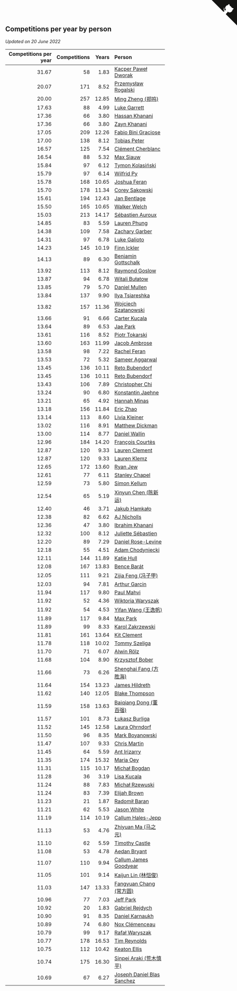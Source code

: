 ## Competitions per year by person

*Updated on 20 June 2022*

| Competitions per year | Competitions | Years | Person |
| ---: | ---: | ---: | :--- |
| 31.67 | 58 | 1.83 | [Kacper Paweł Dworak](https://www.worldcubeassociation.org/persons/2020DWOR01) |
| 20.07 | 171 | 8.52 | [Przemysław Rogalski](https://www.worldcubeassociation.org/persons/2013ROGA02) |
| 20.00 | 257 | 12.85 | [Ming Zheng (郑鸣)](https://www.worldcubeassociation.org/persons/2009ZHEN11) |
| 17.63 | 88 | 4.99 | [Luke Garrett](https://www.worldcubeassociation.org/persons/2017GARR05) |
| 17.36 | 66 | 3.80 | [Hassan Khanani](https://www.worldcubeassociation.org/persons/2018KHAN26) |
| 17.36 | 66 | 3.80 | [Zayn Khanani](https://www.worldcubeassociation.org/persons/2018KHAN28) |
| 17.05 | 209 | 12.26 | [Fabio Bini Graciose](https://www.worldcubeassociation.org/persons/2010GRAC02) |
| 17.00 | 138 | 8.12 | [Tobias Peter](https://www.worldcubeassociation.org/persons/2014PETE03) |
| 16.57 | 125 | 7.54 | [Clément Cherblanc](https://www.worldcubeassociation.org/persons/2014CHER05) |
| 16.54 | 88 | 5.32 | [Max Siauw](https://www.worldcubeassociation.org/persons/2017SIAU02) |
| 15.84 | 97 | 6.12 | [Tymon Kolasiński](https://www.worldcubeassociation.org/persons/2016KOLA02) |
| 15.79 | 97 | 6.14 | [Wilfrid Py](https://www.worldcubeassociation.org/persons/2016PYWI01) |
| 15.78 | 168 | 10.65 | [Joshua Feran](https://www.worldcubeassociation.org/persons/2011FERA01) |
| 15.70 | 178 | 11.34 | [Corey Sakowski](https://www.worldcubeassociation.org/persons/2011SAKO01) |
| 15.61 | 194 | 12.43 | [Jan Bentlage](https://www.worldcubeassociation.org/persons/2010BENT01) |
| 15.50 | 165 | 10.65 | [Walker Welch](https://www.worldcubeassociation.org/persons/2011WELC01) |
| 15.03 | 213 | 14.17 | [Sébastien Auroux](https://www.worldcubeassociation.org/persons/2008AURO01) |
| 14.85 | 83 | 5.59 | [Lauren Phung](https://www.worldcubeassociation.org/persons/2016PHUN02) |
| 14.38 | 109 | 7.58 | [Zachary Garber](https://www.worldcubeassociation.org/persons/2014GARB01) |
| 14.31 | 97 | 6.78 | [Luke Galioto](https://www.worldcubeassociation.org/persons/2015GALI02) |
| 14.23 | 145 | 10.19 | [Finn Ickler](https://www.worldcubeassociation.org/persons/2012ICKL01) |
| 14.13 | 89 | 6.30 | [Benjamin Gottschalk](https://www.worldcubeassociation.org/persons/2016GOTT01) |
| 13.92 | 113 | 8.12 | [Raymond Goslow](https://www.worldcubeassociation.org/persons/2014GOSL01) |
| 13.87 | 94 | 6.78 | [Witali Bułatow](https://www.worldcubeassociation.org/persons/2015BUAT01) |
| 13.85 | 79 | 5.70 | [Daniel Mullen](https://www.worldcubeassociation.org/persons/2016MULL04) |
| 13.84 | 137 | 9.90 | [Ilya Tsiareshka](https://www.worldcubeassociation.org/persons/2012TERE01) |
| 13.82 | 157 | 11.36 | [Wojciech Szatanowski](https://www.worldcubeassociation.org/persons/2011SZAT01) |
| 13.66 | 91 | 6.66 | [Carter Kucala](https://www.worldcubeassociation.org/persons/2015KUCA01) |
| 13.64 | 89 | 6.53 | [Jae Park](https://www.worldcubeassociation.org/persons/2015PARK24) |
| 13.61 | 116 | 8.52 | [Piotr Tokarski](https://www.worldcubeassociation.org/persons/2013TOKA01) |
| 13.60 | 163 | 11.99 | [Jacob Ambrose](https://www.worldcubeassociation.org/persons/2010AMBR01) |
| 13.58 | 98 | 7.22 | [Rachel Feran](https://www.worldcubeassociation.org/persons/2015FERA01) |
| 13.53 | 72 | 5.32 | [Sameer Aggarwal](https://www.worldcubeassociation.org/persons/2017AGGA01) |
| 13.45 | 136 | 10.11 | [Reto Bubendorf](https://www.worldcubeassociation.org/persons/2012BUBE01) |
| 13.45 | 136 | 10.11 | [Reto Bubendorf](https://www.worldcubeassociation.org/persons/2012BUBE01) |
| 13.43 | 106 | 7.89 | [Christopher Chi](https://www.worldcubeassociation.org/persons/2014CHIC01) |
| 13.24 | 90 | 6.80 | [Konstantin Jaehne](https://www.worldcubeassociation.org/persons/2015JAEH01) |
| 13.21 | 65 | 4.92 | [Hannah Minas](https://www.worldcubeassociation.org/persons/2017MINA04) |
| 13.18 | 156 | 11.84 | [Eric Zhao](https://www.worldcubeassociation.org/persons/2010ZHAO19) |
| 13.14 | 113 | 8.60 | [Livia Kleiner](https://www.worldcubeassociation.org/persons/2013KLEI03) |
| 13.02 | 116 | 8.91 | [Matthew Dickman](https://www.worldcubeassociation.org/persons/2013DICK01) |
| 13.00 | 114 | 8.77 | [Daniel Wallin](https://www.worldcubeassociation.org/persons/2013WALL03) |
| 12.96 | 184 | 14.20 | [François Courtès](https://www.worldcubeassociation.org/persons/2008COUR01) |
| 12.87 | 120 | 9.33 | [Lauren Clement](https://www.worldcubeassociation.org/persons/2013KLEM01) |
| 12.87 | 120 | 9.33 | [Lauren Klemz](https://www.worldcubeassociation.org/persons/2013KLEM01) |
| 12.65 | 172 | 13.60 | [Ryan Jew](https://www.worldcubeassociation.org/persons/2008JEWR01) |
| 12.61 | 77 | 6.11 | [Stanley Chapel](https://www.worldcubeassociation.org/persons/2016CHAP04) |
| 12.59 | 73 | 5.80 | [Simon Kellum](https://www.worldcubeassociation.org/persons/2016KELL12) |
| 12.54 | 65 | 5.19 | [Xinyun Chen (陈新运)](https://www.worldcubeassociation.org/persons/2017CHEN36) |
| 12.40 | 46 | 3.71 | [Jakub Hamkało](https://www.worldcubeassociation.org/persons/2018HAMK01) |
| 12.38 | 82 | 6.62 | [AJ Nicholls](https://www.worldcubeassociation.org/persons/2015NICH04) |
| 12.36 | 47 | 3.80 | [Ibrahim Khanani](https://www.worldcubeassociation.org/persons/2018KHAN27) |
| 12.32 | 100 | 8.12 | [Juliette Sébastien](https://www.worldcubeassociation.org/persons/2014SEBA01) |
| 12.20 | 89 | 7.29 | [Daniel Rose-Levine](https://www.worldcubeassociation.org/persons/2015ROSE01) |
| 12.18 | 55 | 4.51 | [Adam Chodyniecki](https://www.worldcubeassociation.org/persons/2017CHOD02) |
| 12.11 | 144 | 11.89 | [Katie Hull](https://www.worldcubeassociation.org/persons/2010HULL01) |
| 12.08 | 167 | 13.83 | [Bence Barát](https://www.worldcubeassociation.org/persons/2008BARA01) |
| 12.05 | 111 | 9.21 | [Zijia Feng (冯子甲)](https://www.worldcubeassociation.org/persons/2013FENG02) |
| 12.03 | 94 | 7.81 | [Arthur Garcin](https://www.worldcubeassociation.org/persons/2014GARC27) |
| 11.94 | 117 | 9.80 | [Paul Mahvi](https://www.worldcubeassociation.org/persons/2012MAHV01) |
| 11.92 | 52 | 4.36 | [Wiktoria Waryszak](https://www.worldcubeassociation.org/persons/2018WARY01) |
| 11.92 | 54 | 4.53 | [Yifan Wang (王逸帆)](https://www.worldcubeassociation.org/persons/2017WANY29) |
| 11.89 | 117 | 9.84 | [Max Park](https://www.worldcubeassociation.org/persons/2012PARK03) |
| 11.89 | 99 | 8.33 | [Karol Zakrzewski](https://www.worldcubeassociation.org/persons/2014ZAKR01) |
| 11.81 | 161 | 13.64 | [Kit Clement](https://www.worldcubeassociation.org/persons/2008CLEM01) |
| 11.78 | 118 | 10.02 | [Tommy Szeliga](https://www.worldcubeassociation.org/persons/2012SZEL01) |
| 11.70 | 71 | 6.07 | [Alwin Rölz](https://www.worldcubeassociation.org/persons/2016ROLZ01) |
| 11.68 | 104 | 8.90 | [Krzysztof Bober](https://www.worldcubeassociation.org/persons/2013BOBE01) |
| 11.66 | 73 | 6.26 | [Shenghai Fang (方胜海)](https://www.worldcubeassociation.org/persons/2016FANG01) |
| 11.64 | 154 | 13.23 | [James Hildreth](https://www.worldcubeassociation.org/persons/2009HILD01) |
| 11.62 | 140 | 12.05 | [Blake Thompson](https://www.worldcubeassociation.org/persons/2010THOM03) |
| 11.59 | 158 | 13.63 | [Baiqiang Dong (董百强)](https://www.worldcubeassociation.org/persons/2008DONG06) |
| 11.57 | 101 | 8.73 | [Łukasz Burliga](https://www.worldcubeassociation.org/persons/2013BURL01) |
| 11.52 | 145 | 12.58 | [Laura Ohrndorf](https://www.worldcubeassociation.org/persons/2009OHRN01) |
| 11.50 | 96 | 8.35 | [Mark Boyanowski](https://www.worldcubeassociation.org/persons/2014BOYA01) |
| 11.47 | 107 | 9.33 | [Chris Martin](https://www.worldcubeassociation.org/persons/2013MART03) |
| 11.45 | 64 | 5.59 | [Ant Irizarry](https://www.worldcubeassociation.org/persons/2016IRIZ02) |
| 11.35 | 174 | 15.32 | [Maria Oey](https://www.worldcubeassociation.org/persons/2007OEYM01) |
| 11.31 | 115 | 10.17 | [Michał Bogdan](https://www.worldcubeassociation.org/persons/2012BOGD01) |
| 11.28 | 36 | 3.19 | [Lisa Kucala](https://www.worldcubeassociation.org/persons/2019KUCA01) |
| 11.24 | 88 | 7.83 | [Michał Rzewuski](https://www.worldcubeassociation.org/persons/2014RZEW01) |
| 11.24 | 83 | 7.39 | [Elijah Brown](https://www.worldcubeassociation.org/persons/2015BROW03) |
| 11.23 | 21 | 1.87 | [Radomił Baran](https://www.worldcubeassociation.org/persons/2020BARA02) |
| 11.21 | 62 | 5.53 | [Jason White](https://www.worldcubeassociation.org/persons/2016WHIT16) |
| 11.19 | 114 | 10.19 | [Callum Hales-Jepp](https://www.worldcubeassociation.org/persons/2012HALE01) |
| 11.13 | 53 | 4.76 | [Zhiyuan Ma (马之元)](https://www.worldcubeassociation.org/persons/2017MAZH04) |
| 11.10 | 62 | 5.59 | [Timothy Castle](https://www.worldcubeassociation.org/persons/2016CAST48) |
| 11.08 | 53 | 4.78 | [Aedan Bryant](https://www.worldcubeassociation.org/persons/2017BRYA06) |
| 11.07 | 110 | 9.94 | [Callum James Goodyear](https://www.worldcubeassociation.org/persons/2012GOOD02) |
| 11.05 | 101 | 9.14 | [Kaijun Lin (林恺俊)](https://www.worldcubeassociation.org/persons/2013LINK01) |
| 11.03 | 147 | 13.33 | [Fangyuan Chang (常方圆)](https://www.worldcubeassociation.org/persons/2009CHAN04) |
| 10.96 | 77 | 7.03 | [Jeff Park](https://www.worldcubeassociation.org/persons/2015PARK08) |
| 10.92 | 20 | 1.83 | [Gabriel Rejdych](https://www.worldcubeassociation.org/persons/2020REJD01) |
| 10.90 | 91 | 8.35 | [Daniel Karnaukh](https://www.worldcubeassociation.org/persons/2014KARN02) |
| 10.89 | 74 | 6.80 | [Nox Clémenceau](https://www.worldcubeassociation.org/persons/2015CLEM03) |
| 10.79 | 99 | 9.17 | [Rafał Waryszak](https://www.worldcubeassociation.org/persons/2013WARY01) |
| 10.77 | 178 | 16.53 | [Tim Reynolds](https://www.worldcubeassociation.org/persons/2005REYN01) |
| 10.75 | 112 | 10.42 | [Keaton Ellis](https://www.worldcubeassociation.org/persons/2012ELLI01) |
| 10.74 | 175 | 16.30 | [Sinpei Araki (荒木慎平)](https://www.worldcubeassociation.org/persons/2006ARAK01) |
| 10.69 | 67 | 6.27 | [Joseph Daniel Blas Sanchez](https://www.worldcubeassociation.org/persons/2016SANC08) |


<a href="https://github.com/JustinTimeCuber/wca_statistics" class="github-corner" aria-label="View source on Github"><svg width="80" height="80" viewBox="0 0 250 250" style="fill:#151513; color:#fff; position: absolute; top: 0; border: 0; right: 0;" aria-hidden="true"><path d="M0,0 L115,115 L130,115 L142,142 L250,250 L250,0 Z"></path><path d="M128.3,109.0 C113.8,99.7 119.0,89.6 119.0,89.6 C122.0,82.7 120.5,78.6 120.5,78.6 C119.2,72.0 123.4,76.3 123.4,76.3 C127.3,80.9 125.5,87.3 125.5,87.3 C122.9,97.6 130.6,101.9 134.4,103.2" fill="currentColor" style="transform-origin: 130px 106px;" class="octo-arm"></path><path d="M115.0,115.0 C114.9,115.1 118.7,116.5 119.8,115.4 L133.7,101.6 C136.9,99.2 139.9,98.4 142.2,98.6 C133.8,88.0 127.5,74.4 143.8,58.0 C148.5,53.4 154.0,51.2 159.7,51.0 C160.3,49.4 163.2,43.6 171.4,40.1 C171.4,40.1 176.1,42.5 178.8,56.2 C183.1,58.6 187.2,61.8 190.9,65.4 C194.5,69.0 197.7,73.2 200.1,77.6 C213.8,80.2 216.3,84.9 216.3,84.9 C212.7,93.1 206.9,96.0 205.4,96.6 C205.1,102.4 203.0,107.8 198.3,112.5 C181.9,128.9 168.3,122.5 157.7,114.1 C157.9,116.9 156.7,120.9 152.7,124.9 L141.0,136.5 C139.8,137.7 141.6,141.9 141.8,141.8 Z" fill="currentColor" class="octo-body"></path></svg></a><style>.github-corner:hover .octo-arm{animation:octocat-wave 560ms ease-in-out}@keyframes octocat-wave{0%,100%{transform:rotate(0)}20%,60%{transform:rotate(-25deg)}40%,80%{transform:rotate(10deg)}}@media (max-width:500px){.github-corner:hover .octo-arm{animation:none}.github-corner .octo-arm{animation:octocat-wave 560ms ease-in-out}}</style>
